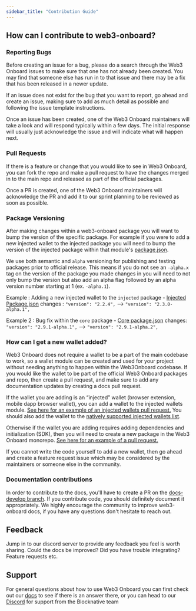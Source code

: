 ```yaml
---
sidebar_title: "Contribution Guide"
---
```


## How can I contribute to web3-onboard?

### Reporting Bugs

Before creating an issue for a bug, please do a search through the Web3 Onboard issues to make sure that one has not already been created. You may find that someone else has run in to that issue and there may be a fix that has been released in a newer update.

If an issue does not exist for the bug that you want to report, go ahead and create an issue, making sure to add as much detail as possible and following the issue template instructions.

Once an issue has been created, one of the Web3 Onboard maintainers will take a look and will respond typically within a few days. The initial response will usually just acknowledge the issue and will indicate what will happen next.

### Pull Requests

If there is a feature or change that you would like to see in Web3 Onboard, you can fork the repo and make a pull request to have the changes merged in to the main repo and released as part of the official packages.

Once a PR is created, one of the Web3 Onboard maintainers will acknowledge the PR and add it to our sprint planning to be reviewed as soon as possible.


### Package Versioning

After making changes within a web3-onboard package you will want to bump the version of the specific package. For example if you were to add a new injected wallet to the injected package you will need to bump the version of the injected package within that module's [package.json](https://github.com/blocknative/web3-onboard/blob/8531a73d69365f7d584320f1c4b97a5d90f1c34e/packages/injected/package.json#L3). 

We use both semantic and `alpha` versioning for publishing and testing packages prior to official release.  This means if you do not see an `-alpha.x` tag on the version of the package you made changes in you will need to not only bump the version but also add an alpha flag followed by an alpha version number starting at 1 (ex. `-alpha.1`).

Example : Adding a new injected wallet to the `injected` package -
[Injected Package.json](https://github.com/blocknative/web3-onboard/blob/v2-web3-onboard-develop/packages/injected/package.json#L3) changes : `"version": "2.2.4",` --> `"version": "2.3.0-alpha.1",`

Example 2 : Bug fix within the `core` package -
[Core package.json](https://github.com/blocknative/web3-onboard/blob/8531a73d69365f7d584320f1c4b97a5d90f1c34e/packages/core/package.json#L3) changes: `"version": "2.9.1-alpha.1",` --> `"version": "2.9.1-alpha.2",`


### How can I get a new wallet added?

Web3 Onboard does not require a wallet to be a part of the main codebase to work, so a wallet module can be created and used for your project without needing anything to happen within the Web3Onboard codebase. If you would like the wallet to be part of the official Web3 Onboard packages and repo, then create a pull request, and make sure to add any documentation updates by creating a docs pull request.

If the wallet you are adding is an “injected” wallet (browser extension, mobile dapp browser wallet), you can add a wallet to the injected wallets module. [See here for an example of an injected wallets pull request.](https://github.com/blocknative/web3-onboard/pull/1177/files) You should also add the wallet to the [natively supported injected wallets list](https://onboard.blocknative.com/docs/packages/injected#injected-wallets-supported-natively).

Otherwise if the wallet you are adding requires adding dependencies and initialization (SDK), then you will need to create a new package in the Web3 Onboard monorepo. [See here for an example of a pull request.](https://github.com/blocknative/web3-onboard/pull/1238/files)

If you cannot write the code yourself to add a new wallet, then go ahead and create a feature request issue which may be considered by the maintainers or someone else in the community.

### Documentation contributions

In order to contribute to the docs, you'll have to create a PR on the [docs-develop branch](https://github.com/blocknative/web3-onboard/tree/docs-develop). If you contribute code, you should definitely document it appropriately. We highly encourage the community to improve web3-onboard docs, if you have any questions don't hesitate to reach out.

## Feedback

Jump in to our discord server to provide any feedback you feel is worth sharing. Could the docs be improved? Did you have trouble integrating? Feature requests etc.

## Support

For general questions about how to use Web3 Onboard you can first check out our [docs](https://onboard.blocknative.com/docs/overview/introduction#features) to see if there is an answer there, or you can head to our [Discord](https://discord.com/invite/KZaBVME) for support from the Blocknative team
